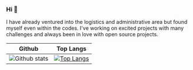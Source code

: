 ### Hi 👋



I have already ventured into the logistics and administrative area but found myself even within the codes. I've working on excited projects with many challenges and always been in love with open source projects.

Github | Top Langs
--- | ---
![Github stats](https://github-readme-stats.vercel.app/api?username=orivelton&count_private=true&show_icons=true) | [![Top Langs](https://github-readme-stats.vercel.app/api/top-langs/?username=orivelton&hide=php)](https://github.com/orivelton)

